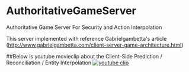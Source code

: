 # AuthoritativeGameServer
Authoritative Game Server For Security and Action Interpolation

This server implemented with reference Gabrielgambetta's article (http://www.gabrielgambetta.com/client-server-game-architecture.html)

##Below is youtube movieclip about the Client-Side Prediction / Reconciliation / Entity Interpolation
[![youtube clip](http://img.youtube.com/vi/tXRN7cPs03U/0.jpg)](https://youtu.be/tXRN7cPs03U)
